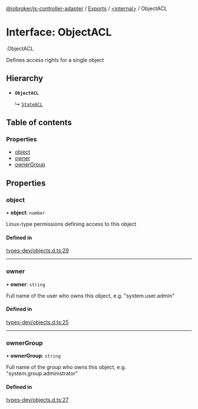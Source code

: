 [@iobroker/js-controller-adapter](../README.md) / [Exports](../modules.md) / [<internal\>](../modules/internal_.md) / ObjectACL

# Interface: ObjectACL

[<internal>](../modules/internal_.md).ObjectACL

Defines access rights for a single object

## Hierarchy

- **`ObjectACL`**

  ↳ [`StateACL`](internal_.StateACL.md)

## Table of contents

### Properties

- [object](internal_.ObjectACL.md#object)
- [owner](internal_.ObjectACL.md#owner)
- [ownerGroup](internal_.ObjectACL.md#ownergroup)

## Properties

### object

• **object**: `number`

Linux-type permissions defining access to this object

#### Defined in

[types-dev/objects.d.ts:29](https://github.com/ioBroker/ioBroker.js-controller/blob/22337d8f/packages/types-dev/objects.d.ts#L29)

___

### owner

• **owner**: `string`

Full name of the user who owns this object, e.g. "system.user.admin"

#### Defined in

[types-dev/objects.d.ts:25](https://github.com/ioBroker/ioBroker.js-controller/blob/22337d8f/packages/types-dev/objects.d.ts#L25)

___

### ownerGroup

• **ownerGroup**: `string`

Full name of the group who owns this object, e.g. "system.group.administrator"

#### Defined in

[types-dev/objects.d.ts:27](https://github.com/ioBroker/ioBroker.js-controller/blob/22337d8f/packages/types-dev/objects.d.ts#L27)
